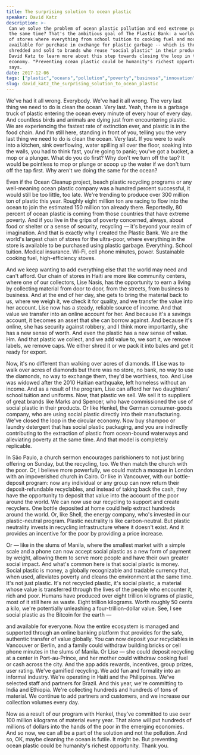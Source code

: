 ```yaml
---
title: The surprising solution to ocean plastic
speaker: David Katz
description: >-
 Can we solve the problem of ocean plastic pollution and end extreme poverty at
 the same time? That's the ambitious goal of The Plastic Bank: a worldwide chain
 of stores where everything from school tuition to cooking fuel and more is
 available for purchase in exchange for plastic garbage -- which is then sorted,
 shredded and sold to brands who reuse "social plastic" in their products. Join
 David Katz to learn more about this step towards closing the loop in the circular
 economy. "Preventing ocean plastic could be humanity's richest opportunity," Katz
 says.
date: 2017-12-06
tags: ["plastic","oceans","pollution","poverty","business","innovation"]
slug: david_katz_the_surprising_solution_to_ocean_plastic
---
```


We've had it all wrong. Everybody. We've had it all wrong. The very last thing we need to
do is clean the ocean. Very last. Yeah, there is a garbage truck of plastic entering the
ocean every minute of every hour of every day. And countless birds and animals are dying
just from encountering plastic. We are experiencing the fastest rate of extinction ever,
and plastic is in the food chain. And I'm still here, standing in front of you, telling
you the very last thing we need to do is clean the ocean. Very last. If you were to walk
into a kitchen, sink overflowing, water spilling all over the floor, soaking into the
walls, you had to think fast, you're going to panic; you've got a bucket, a mop or a
plunger. What do you do first? Why don't we turn off the tap? It would be pointless to mop
or plunge or scoop up the water if we don't turn off the tap first. Why aren't we doing
the same for the ocean?

Even if the Ocean Cleanup project, beach plastic recycling programs or any well-meaning
ocean plastic company was a hundred percent successful, it would still be too little, too
late. We're trending to produce over 300 million ton of plastic this year. Roughly eight
million ton are racing to flow into the ocean to join the estimated 150 million ton
already there. Reportedly, 80 percent of ocean plastic is coming from those countries that
have extreme poverty. And if you live in the grips of poverty concerned, always, about
food or shelter or a sense of security, recycling — it's beyond your realm of
imagination. And that is exactly why I created the Plastic Bank. We are the world's largest
chain of stores for the ultra-poor, where everything in the store is available to be
purchased using plastic garbage. Everything. School tuition. Medical insurance. Wi-Fi,
cell phone minutes, power. Sustainable cooking fuel, high-efficiency stoves.

And we keep wanting to add everything else that the world may need and can't afford. Our
chain of stores in Haiti are more like community centers, where one of our collectors,
Lise Nasis, has the opportunity to earn a living by collecting material from door to door,
from the streets, from business to business. And at the end of her day, she gets to bring
the material back to us, where we weigh it, we check it for quality, and we transfer the
value into her account. Lise now has a steady, reliable source of income. And that value
we transfer into an online account for her. And because it's a savings account, it becomes
an asset that she can borrow against. And because it's online, she has security against
robbery, and I think more importantly, she has a new sense of worth. And even the plastic
has a new sense of value. Hm. And that plastic we collect, and we add value to, we sort it,
we remove labels, we remove caps. We either shred it or we pack it into bales and get it
ready for export.

Now, it's no different than walking over acres of diamonds. If Lise was to walk over acres
of diamonds but there was no store, no bank, no way to use the diamonds, no way to
exchange them, they'd be worthless, too. And Lise was widowed after the 2010 Haitian
earthquake, left homeless without an income. And as a result of the program, Lise can
afford her two daughters' school tuition and uniforms. Now, that plastic we sell. We sell
it to suppliers of great brands like Marks and Spencer, who have commissioned the use of
social plastic in their products. Or like Henkel, the German consumer-goods company, who
are using social plastic directly into their manufacturing. We've closed the loop in the
circular economy. Now buy shampoo or laundry detergent that has social plastic packaging,
and you are indirectly contributing to the extraction of plastic from ocean-bound
waterways and alleviating poverty at the same time. And that model is completely
replicable.

In São Paulo, a church sermon encourages parishioners to not just bring offering on
Sunday, but the recycling, too. We then match the church with the poor. Or, I believe more
powerfully, we could match a mosque in London with an impoverished church in Cairo. Or
like in Vancouver, with our bottle-deposit program: now any individual or any group can
now return their deposit-refundable recyclables, and instead of taking back the cash, they
have the opportunity to deposit that value into the account of the poor around the
world. We can now use our recycling to support and create recyclers. One bottle deposited
at home could help extract hundreds around the world. Or, like Shell, the energy company,
who's invested in our plastic-neutral program. Plastic neutrality is like carbon-neutral.
But plastic neutrality invests in recycling infrastructure where it doesn't exist. And it
provides an incentive for the poor by providing a price increase.

Or — like in the slums of Manila, where the smallest market with a simple scale and a
phone can now accept social plastic as a new form of payment by weight, allowing them to
serve more people and have their own greater social impact. And what's common here is that
social plastic is money. Social plastic is money, a globally recognizable and tradable
currency that, when used, alleviates poverty and cleans the environment at the same time.
It's not just plastic. It's not recycled plastic, it's social plastic, a material whose
value is transferred through the lives of the people who encounter it, rich and
poor. Humans have produced over eight trillion kilograms of plastic, most of it still here
as waste. Eight trillion kilograms. Worth roughly 50 cents a kilo, we're potentially
unleashing a four-trillion-dollar value. See, I see social plastic as the Bitcoin for the
earth —

and available for everyone. Now the entire ecosystem is managed and supported through an
online banking platform that provides for the safe, authentic transfer of value globally.
You can now deposit your recyclables in Vancouver or Berlin, and a family could withdraw
building bricks or cell phone minutes in the slums of Manila. Or Lise — she could deposit
recycling at a center in Port-au-Prince, and her mother could withdraw cooking fuel or
cash across the city. And the app adds rewards, incentives, group prizes, user rating.
We've gamified recycling. We add fun and formality into an informal industry. We're
operating in Haiti and the Philippines. We've selected staff and partners for Brazil. And
this year, we're committing to India and Ethiopia. We're collecting hundreds and hundreds
of tons of material. We continue to add partners and customers, and we increase our
collection volumes every day.

Now as a result of our program with Henkel, they've committed to use over 100 million
kilograms of material every year. That alone will put hundreds of millions of dollars into
the hands of the poor in the emerging economies. And so now, we can all be a part of the
solution and not the pollution. And so, OK, maybe cleaning the ocean is futile. It might
be. But preventing ocean plastic could be humanity's richest opportunity. Thank
you.

<!--
ad_duration=3.33
comment_count=58
event="TED@IBM"
external_start_time=0
has_talk_citation=0
intro_duration=11.82
is_subtitle_required="False"
is_talk_featured="True"
language="en"
language_swap="False"
native_language="en"
number_of_related_talks=6
number_of_speakers=1
number_of_subtitled_videos=21
number_of_tags=6
number_of_talk_download_languages=21
number_of_talk_more_resources=0
number_of_talk_recommendations=1
number_of_talks_take_actions=1
post_ad_duration=0.83
published_timestamp="2018-01-25 15:49:39"
recording_date="2017-12-06"
speaker_description="Plastics alchemist"
speaker_is_published=1
speaker_name="David Katz"
talk_more_resources=[]
talk_name="The surprising solution to ocean plastic"
talk_recommendations_blurb="More resources curated by David Katz"
talks_tags=["plastic","oceans","pollution","poverty","business","innovation"]
url_audio="https://download.ted.com/talks/DavidKatz_2017S.mp3?apikey=acme-roadrunner"
url_photo_speaker="https://pe.tedcdn.com/images/ted/80fa43ead2f9d85aae46c6dfa692bf9c34f8bdd7_254x191.jpg"
url_photo_talk="https://s3.amazonaws.com/talkstar-photos/uploads/a86b73af-159e-4187-884d-244c81673e0b/DavidKatz_2017S-embed.jpg"
url_webpage="https://www.ted.com/talks/david_katz_the_surprising_solution_to_ocean_plastic"
video_type_name="TED Institute Talk"
-->